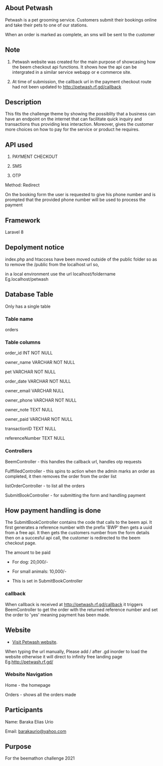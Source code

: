 

## About Petwash

Petwash is a pet grooming service. Customers submit their bookings online and take their pets to one of our stations.

When an order is marked as complete, an sms will be sent to the customer

## Note

1. Petwash website was created for the main purpose of showcasing how the beem checkout api functions. It shows how the api can be intergrated in a similar service webapp or e commerce site.

2. At time of submission, the callback url in the payment checkout route had not been updated to http://petwash.rf.gd/callback

## Description
This fits the challenge theme by showing the possiblity that a business can have an endpoint on the internet that can facilitate quick inquiry and transactions thus providing less interaction. Moreover, gives the customer more choices on how to pay for the service or product he requires.


## API used

1. PAYMENT CHECKOUT

2. SMS 

3. OTP

Method: Redirect

On the booking form the user is requested to give his phone number and is prompted that the provided phone number will be used to process the payment

## Framework
Laravel 8

## Depolyment notice

index.php and htaccess have been moved outside of the public folder so as to remove the /public from the localhost url so,

in a local environment use the url localhost/foldername Eg.localhost/petwash

## Database Table

Only has a single table

### Table name

orders

### Table columns

order_id  INT   NOT NULL

owner_name      VARCHAR   NOT NULL

pet      VARCHAR     NOT NULL

order_date       VARCHAR    NOT NULL

owner_email     VARCHAR NULL

owner_phone      VARCHAR     NOT NULL

owner_note      TEXT        NULL

owner_paid      VARCHAR     NOT NULL

transactionID       TEXT        NULL

referenceNumber     TEXT        NULL

### Controllers
BeemController - this handles the callback url, handles otp requests 

FulffilledController - this spins to action when the admin marks an order as completed, it then removes the order from the order list

listOrderController - to list all the orders

SubmitBookController - for submitting the form and handling payment

## How payment handling is done
The SubmitBookController contains the code that calls to the beem api. It first generates a reference number with the prefix 'BWP' then gets a uuid from a free api. It then gets the customers number from the form details then on a succesful api call, the customer is redirected to the beem checkout page.

The amount to be paid

- For dog: 20,000/-

- For small animals: 10,000/-

- This is set in SubmitBookController




### callback
When callback is received at http://petwash.rf.gd/callback it triggers BeemController to get the order with  the returned reference number and set the order to 'yes' meaning payment has been made.

## Website
- [Visit Petwash website](http://petwash.rf.gd/).

When typing the url manually, Please add / after .gd inorder to load the website otherwise it will direct to infinity free landing page Eg.http://petwash.rf.gd/


### Website Navigation
Home  - the homepage

Orders  - shows all the orders made

## Participants

Name: Baraka Elias Urio

Email: barakaurio@yahoo.com



## Purpose
For the beemathon challenge 2021
